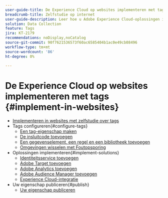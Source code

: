 ```yaml
---
user-guide-title: De Experience Cloud op websites implementeren met tags
breadcrumb-title: Zelfstudie op internet
user-guide-description: Leer hoe u Adobe Experience Cloud-oplossingen implementeert op een website met tags.
solution: Data Collection
feature: Tags
jira: KT-2179
recommendations: noDisplay,noCatalog
source-git-commit: 90f7621536573f60ac6585404b1ac0e49cb08496
workflow-type: tm+mt
source-wordcount: '86'
ht-degree: 0%

---
```



# De Experience Cloud op websites implementeren met tags {#implement-in-websites}

+ [Implementeren in websites met zelfstudie over tags](overview.md)
+ Tags configureren{#configure-tags}
   + [Een tag-eigenschap maken](create-a-property.md)
   + [De insluitcode toevoegen](add-embed-code.md)
   + [Een gegevenselement, een regel en een bibliotheek toevoegen](add-data-elements-rules.md)
   + [Omgevingen wisselen met Foutopsporing](switch-environments.md)
+ Oplossingen implementeren{#implement-solutions}
   + [Identiteitsservice toevoegen](id-service.md)
   + [Adobe Target toevoegen](target.md)
   + [Adobe Analytics toevoegen](analytics.md)
   + [Adobe Audience Manager toevoegen](audience-manager.md)
   + [Experience Cloud-integratie](integrations.md)
+ Uw eigenschap publiceren{#publish}
   + [Uw eigenschap publiceren](publish.md)
